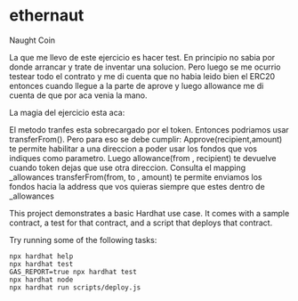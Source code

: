 # ethernaut

Naught Coin

La que me llevo de este ejercicio es hacer test. En principio no sabia por donde arrancar y trate de inventar una solucion. Pero luego se me ocurrio testear todo el contrato y me di cuenta que no habia leido bien el ERC20 entonces cuando llegue a la parte de aprove y luego allowance me di cuenta de que por aca venia la mano. 

La magia del ejercicio esta aca:

El metodo tranfes esta sobrecargado por el token. Entonces podriamos usar transferFrom(). Pero para eso se debe cumplir:
Approve(recipient,amount) te permite habilitar a una direccion a poder usar los fondos que vos indiques como parametro. 
Luego allowance(from , recipient) te devuelve cuando token dejas que use otra direccion. Consulta el mapping _allowances
transferFrom(from, to , amount) te permite enviamos los fondos hacia la address que vos quieras siempre que estes dentro de _allowances


This project demonstrates a basic Hardhat use case. It comes with a sample contract, a test for that contract, and a script that deploys that contract.

Try running some of the following tasks:

```shell
npx hardhat help
npx hardhat test
GAS_REPORT=true npx hardhat test
npx hardhat node
npx hardhat run scripts/deploy.js
```